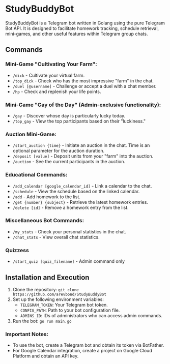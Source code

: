 # StudyBuddyBot

StudyBuddyBot is a Telegram bot written in Golang using the pure Telegram Bot API. It is designed to facilitate homework tracking, schedule retrieval, mini-games, and other useful features within Telegram group chats.

## Commands

### Mini-Game "Cultivating Your Farm":

- `/dick` - Cultivate your virtual farm.
- `/top_dick` - Check who has the most impressive "farm" in the chat.
- `/duel [@username]` - Challenge or accept a duel with a chat member.
- `/hp` - Check and replenish your life points.

### Mini-Game "Gay of the Day" (Admin-exclusive functionality):

- `/gay` - Discover whose day is particularly lucky today.
- `/top_gay` - View the top participants based on their "luckiness."

### Auction Mini-Game:

- `/start_auction {time}` - Initiate an auction in the chat. Time is an optional parameter for the auction duration.
- `/deposit [value]` - Deposit units from your "farm" into the auction.
- `/auction` - See the current participants in the auction.

### Educational Commands:

- `/add_calendar [google_calendar_id]` - Link a calendar to the chat.
- `/schedule` - View the schedule based on the linked calendar.
- `/add` - Add homework to the list.
- `/get {number} {subject}` - Retrieve the latest homework entries.
- `/delete [id]` - Remove a homework entry from the list.

### Miscellaneous Bot Commands:

- `/my_stats` - Check your personal statistics in the chat.
- `/chat_stats` - View overall chat statistics.

### Quizzess

- `/start_quiz [quiz_filename]` - Admin command only

## Installation and Execution

1. Clone the repository: `git clone https://github.com/arevbond/StudyBuddyBot`
2. Set up the following environment variables:
    - `TELEGRAM_TOKEN`: Your Telegram bot token.
    - `CONFIG_PATH`: Path to your bot configuration file.
    - `ADMINS_ID`: IDs of administrators who can access admin commands.
3. Run the bot: `go run main.go`

### Important Notes:

- To use the bot, create a Telegram bot and obtain its token via BotFather.
- For Google Calendar integration, create a project on Google Cloud Platform and obtain an API key.
